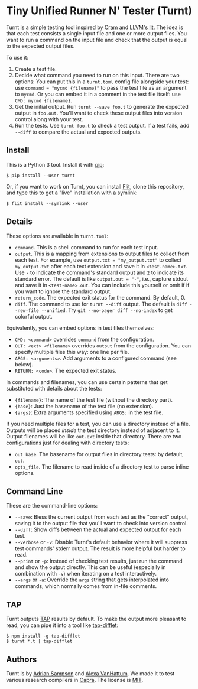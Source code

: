 Tiny Unified Runner N' Tester (Turnt)
=====================================

Turnt is a simple testing tool inspired by [Cram][] and [LLVM's lit][lit].
The idea is that each test consists a single input file and one or more output files.
You want to run a command on the input file and check that the output is equal to the expected output files.

To use it:

1. Create a test file.
2. Decide what command you need to run on this input.
   There are two options:
   You can put this in a `turnt.toml` config file alongside your test: use `command = "mycmd {filename}"` to pass the test file as an argument to `mycmd`.
   Or you can embed it in a comment in the test file itself: use `CMD: mycmd {filename}`.
3. Get the initial output.
   Run `turnt --save foo.t` to generate the expected output in `foo.out`.
   You'll want to check these output files into version control along with your test.
4. Run the tests.
   Use `turnt foo.t` to check a test output.
   If a test fails, add `--diff` to compare the actual and expected outputs.

[cram]: https://bitheap.org/cram/
[lit]: https://llvm.org/docs/CommandGuide/lit.html


Install
-------

This is a Python 3 tool.
Install it with [pip][]:

    $ pip install --user turnt

Or, if you want to work on Turnt, you can install [Flit][], clone this repository, and type this to get a "live" installation with a symlink:

    $ flit install --symlink --user

[pip]: https://pip.pypa.io/
[flit]: https://flit.readthedocs.io/


Details
-------

These options are available in `turnt.toml`:

- `command`.
  This is a shell command to run for each test input.
- `output`.
  This is a mapping from extensions to output files to collect from each test.
  For example, use `output.txt = "my_output.txt"` to collect `my_output.txt` after each text extension and save it in `<test-name>.txt`.
  Use `-` to indicate the command's standard output and `2` to indicate its standard error.
  The default is like `output.out = "-"`, i.e., capture stdout and save it in `<test-name>.out`.
  You can include this yourself or omit if if you want to ignore the standard output.
- `return_code`.
  The expected exit status for the command. By default, 0.
- `diff`.
  The command to use for `turnt --diff` output.
  The default is `diff --new-file --unified`.
  Try `git --no-pager diff --no-index` to get colorful output.

Equivalently, you can embed options in test files themselves:

- `CMD: <command>` overrides `command` from the configuration.
- `OUT: <ext> <filename>` overrides `output` from the configuration.
  You can specify multiple files this way: one line per file.
- `ARGS: <arguments>`. Add arguments to a configured command (see below).
- `RETURN: <code>`. The expected exit status.

In commands and filenames, you can use certain patterns that get substituted with details about the tests:

- `{filename}`: The name of the test file (without the directory part).
- `{base}`: Just the basename of the test file (no extension).
- `{args}`: Extra arguments specified using `ARGS:` in the test file.

If you need multiple files for a test, you can use a directory instead of a file.
Outputs will be placed *inside* the test directory instead of adjacent to it.
Output filenames will be like `out.ext` inside that directory.
There are two configurations just for dealing with directory tests:

- `out_base`.
  The basename for output files in directory tests: by default, `out`.
- `opts_file`.
  The filename to read inside of a directory test to parse inline options.


Command Line
------------

These are the command-line options:

- `--save`: Bless the current output from each test as the "correct" output, saving it to the output file that you'll want to check into version control.
- `--diff`: Show diffs between the actual and expected output for each test.
- `--verbose` or `-v`: Disable Turnt's default behavior where it will suppress test commands' stderr output. The result is more helpful but harder to read.
- `--print` or `-p`: Instead of checking test results, just run the command and show the output directly. This can be useful (especially in combination with `-v`) when iterating on a test interactively.
- `--args` or `-a`: Override the `args` string that gets interpolated into commands, which normally comes from in-file comments.


TAP
---

Turnt outputs [TAP][] results by default.
To make the output more pleasant to read, you can pipe it into a tool like [tap-difflet][]:

    $ npm install -g tap-difflet
    $ turnt *.t | tap-difflet

[tap]: http://testanything.org
[tap-difflet]: https://github.com/namuol/tap-difflet


Authors
-------

Turnt is by [Adrian Sampson][adrian] and [Alexa VanHattum][alexa].
We made it to test various research compilers in [Capra][].
The license is [MIT][].

[adrian]: https://www.cs.cornell.edu/~asampson/
[alexa]: https://www.cs.cornell.edu/~avh/
[capra]: https://capra.cs.cornell.edu
[mit]: https://opensource.org/licenses/MIT
